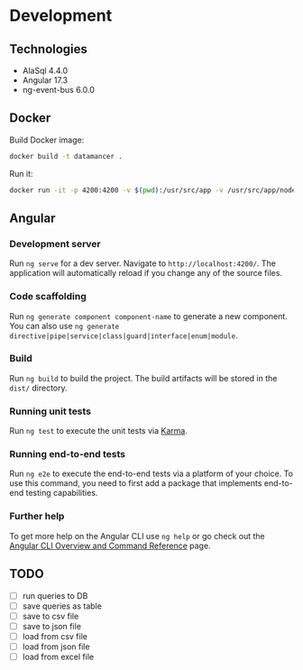# Development

## Technologies

* AlaSql 4.4.0
* Angular 17.3
* ng-event-bus 6.0.0

## Docker

Build Docker image:

```sh
docker build -t datamancer .
```

Run it:

```sh
docker run -it -p 4200:4200 -v $(pwd):/usr/src/app -v /usr/src/app/node_modules --rm datamancer
```

## Angular

### Development server

Run `ng serve` for a dev server. Navigate to `http://localhost:4200/`. The application will automatically reload if you change any of the source files.

### Code scaffolding

Run `ng generate component component-name` to generate a new component. You can also use `ng generate directive|pipe|service|class|guard|interface|enum|module`.

### Build

Run `ng build` to build the project. The build artifacts will be stored in the `dist/` directory.

### Running unit tests

Run `ng test` to execute the unit tests via [Karma](https://karma-runner.github.io).

### Running end-to-end tests

Run `ng e2e` to execute the end-to-end tests via a platform of your choice. To use this command, you need to first add a package that implements end-to-end testing capabilities.

### Further help

To get more help on the Angular CLI use `ng help` or go check out the [Angular CLI Overview and Command Reference](https://angular.io/cli) page.

## TODO

* [ ] run queries to DB
* [ ] save queries as table
* [ ] save to csv file
* [ ] save to json file
* [ ] load from csv file
* [ ] load from json file
* [ ] load from excel file
